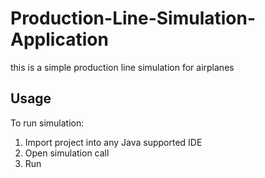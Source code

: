 # Production-Line-Simulation-Application
this is a simple production line simulation for airplanes

## Usage
To run simulation:
  1. Import project into any Java supported IDE
  2. Open simulation call
  3. Run
